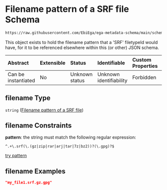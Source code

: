 # Filename pattern of a SRF file Schema

```txt
https://raw.githubusercontent.com/EbiEga/ega-metadata-schema/main/schemas/EGA.common-definitions.json#/definitions/filenameFiletypePatternCheck/anyOf/9/properties/filename
```

This object exists to hold the filename pattern that a 'SRF' filetypeId would have, for it to be referenced elsewhere within this (or other) JSON schema.

| Abstract            | Extensible | Status         | Identifiable            | Custom Properties | Additional Properties | Access Restrictions | Defined In                                                                                           |
| :------------------ | :--------- | :------------- | :---------------------- | :---------------- | :-------------------- | :------------------ | :--------------------------------------------------------------------------------------------------- |
| Can be instantiated | No         | Unknown status | Unknown identifiability | Forbidden         | Allowed               | none                | [EGA.common-definitions.json\*](../../../schemas/EGA.common-definitions.json "open original schema") |

## filename Type

`string` ([Filename pattern of a SRF file](ega-4-definitions-check-filetype-checks-based-on-its-filename-anyof-srf-filename-patterncheck-properties-filename-pattern-of-a-srf-file.md))

## filename Constraints

**pattern**: the string must match the following regular expression:&#x20;

```regexp
^.+\.srf(\.(gz|zip|rar|arj|tar|7z|bz2))?(\.gpg)?$
```

[try pattern](https://regexr.com/?expression=%5E.%2B%5C.srf\(%5C.\(gz%7Czip%7Crar%7Carj%7Ctar%7C7z%7Cbz2\)\)%3F\(%5C.gpg\)%3F%24 "try regular expression with regexr.com")

## filename Examples

```json
"my_file1.srf.gz.gpg"
```
